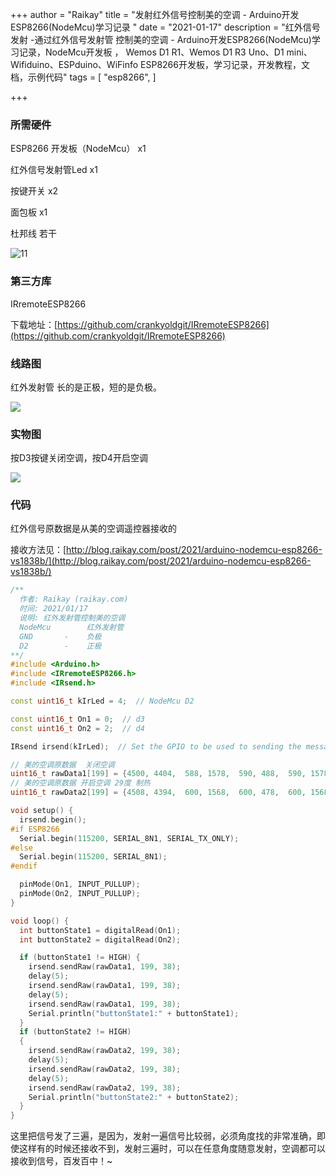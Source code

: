 +++
author = "Raikay"
title = "发射红外信号控制美的空调 - Arduino开发ESP8266(NodeMcu)学习记录 "
date = "2021-01-17"
description = "红外信号发射 -通过红外信号发射管 控制美的空调 - Arduino开发ESP8266(NodeMcu)学习记录，NodeMcu开发板 ， Wemos D1 R1、Wemos D1 R3 Uno、D1 mini、Wifiduino、ESPduino、WiFinfo ESP8266开发板，学习记录，开发教程，文档，示例代码"
tags = [
    "esp8266",
]

+++



### 所需硬件

ESP8266 开发板（NodeMcu）  x1

红外信号发射管Led  x1

按键开关   x2

面包板  x1

杜邦线  若干

![11](http://blogimg.raikay.com/330638928535228416.png)

### 第三方库

IRremoteESP8266

下载地址：[https://github.com/crankyoldgit/IRremoteESP8266](https://github.com/crankyoldgit/IRremoteESP8266)

### 线路图

红外发射管 长的是正极，短的是负极。

![](http://blogimg.raikay.com/330638954997092352.png)

### 实物图

按D3按键关闭空调，按D4开启空调  

![](http://blogimg.raikay.com/330639008046649344.jpg)

### 代码

红外信号原数据是从美的空调遥控器接收的  

接收方法见：[http://blog.raikay.com/post/2021/arduino-nodemcu-esp8266-vs1838b/](http://blog.raikay.com/post/2021/arduino-nodemcu-esp8266-vs1838b/)    

```c++
/**
  作者: Raikay (raikay.com)
  时间: 2021/01/17
  说明: 红外发射管控制美的空调
  NodeMcu        红外发射管
  GND       -    负极
  D2        -    正极
**/
#include <Arduino.h>
#include <IRremoteESP8266.h>
#include <IRsend.h>

const uint16_t kIrLed = 4;  // NodeMcu D2

const uint16_t On1 = 0;  // d3
const uint16_t On2 = 2;  // d4

IRsend irsend(kIrLed);  // Set the GPIO to be used to sending the message.

// 美的空调原数据  关闭空调
uint16_t rawData1[199] = {4500, 4404,  588, 1578,  590, 488,  590, 1578,  590, 1578,  590, 488,  588, 488,  590, 1578,  590, 488,  586, 490,  588, 1580,  588, 490,  588, 488,  588, 1578,  588, 1580,  586, 490,  588, 1578,  588, 490,  588, 1578,  588, 1578,  588, 1578,  588, 1580,  588, 490,  588, 1580,  588, 1580,  586, 1580,  588, 490,  588, 490,  588, 490,  586, 490,  586, 1580,  588, 490,  586, 490,  586, 1580,  588, 1580,  586, 1580,  586, 490,  588, 490,  588, 490,  586, 490,  586, 490,  588, 490,  586, 490,  586, 490,  586, 1580,  586, 1580,  586, 1580,  586, 1580,  586, 1580,  586, 5208,  4496, 4410,  586, 1580,  588, 490,  586, 1580,  588, 1578,  588, 490,  586, 490,  586, 1580,  588, 490,  586, 490,  586, 1580,  586, 490,  588, 490,  586, 1580,  586, 1580,  588, 490,  586, 1580,  586, 490,  588, 1580,  586, 1580,  586, 1580,  586, 1580,  588, 490,  586, 1580,  588, 1580,  586, 1580,  588, 490,  588, 490,  586, 490,  586, 490,  586, 1582,  584, 492,  586, 490,  586, 1582,  584, 1582,  586, 1580,  586, 490,  586, 490,  586, 490,  586, 490,  586, 490,  586, 492,  586, 490,  586, 490,  590, 1576,  586, 1580,  588, 1580,  586, 1580,  586, 1580,  586};  // COOLIX B27BE0
// 美的空调原数据 开启空调 29度 制热
uint16_t rawData2[199] = {4508, 4394,  600, 1568,  600, 478,  600, 1568,  600, 1568,  598, 480,  598, 478,  598, 1568,  600, 478,  598, 478,  598, 1568,  598, 478,  600, 478,  598, 1568,  598, 1568,  598, 478,  600, 1568,  598, 480,  598, 478,  598, 1568,  598, 1568,  598, 1568,  600, 1568,  600, 1566,  600, 1568,  598, 1568,  600, 1568,  600, 478,  600, 476,  600, 478,  598, 478,  600, 478,  600, 478,  600, 1568,  600, 478,  600, 1568,  600, 478,  600, 1568,  600, 1566,  600, 478,  598, 478,  600, 476,  600, 1568,  600, 478,  600, 1566,  600, 478,  600, 478,  600, 1566,  600, 1568,  600, 5194,  4508, 4398,  600, 1566,  604, 474,  600, 1566,  600, 1566,  600, 476,  600, 476,  600, 1566,  600, 476,  600, 476,  600, 1568,  600, 476,  600, 476,  602, 1566,  598, 1568,  600, 476,  600, 1566,  600, 476,  600, 476,  600, 1566,  600, 1566,  600, 1566,  602, 1566,  600, 1568,  600, 1566,  600, 1566,  600, 1566,  600, 476,  600, 476,  600, 476,  602, 476,  600, 478,  600, 476,  600, 1566,  600, 478,  600, 1568,  600, 476,  600, 1566,  600, 1566,  600, 478,  600, 478,  600, 478,  600, 1568,  600, 476,  600, 1568,  600, 476,  600, 476,  602, 1566,  600, 1568,  598};  // COOLIX B23FAC

void setup() {
  irsend.begin();
#if ESP8266
  Serial.begin(115200, SERIAL_8N1, SERIAL_TX_ONLY);
#else
  Serial.begin(115200, SERIAL_8N1);
#endif

  pinMode(On1, INPUT_PULLUP);
  pinMode(On2, INPUT_PULLUP);
}

void loop() {
  int buttonState1 = digitalRead(On1);
  int buttonState2 = digitalRead(On2);

  if (buttonState1 != HIGH) {
    irsend.sendRaw(rawData1, 199, 38);
    delay(5);
    irsend.sendRaw(rawData1, 199, 38);
    delay(5);
    irsend.sendRaw(rawData1, 199, 38);
    Serial.println("buttonState1:" + buttonState1);
  }
  if (buttonState2 != HIGH)
  {
    irsend.sendRaw(rawData2, 199, 38);
    delay(5);
    irsend.sendRaw(rawData2, 199, 38);
    delay(5);
    irsend.sendRaw(rawData2, 199, 38);
    Serial.println("buttonState2:" + buttonState2);
  }
}
```

这里把信号发了三遍，是因为，发射一遍信号比较弱，必须角度找的非常准确，即使这样有的时候还接收不到，发射三遍时，可以在任意角度随意发射，空调都可以接收到信号，百发百中！~
